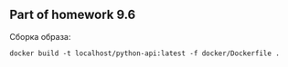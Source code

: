 ## Part of homework 9.6

Сборка образа:

```shell
docker build -t localhost/python-api:latest -f docker/Dockerfile .
```